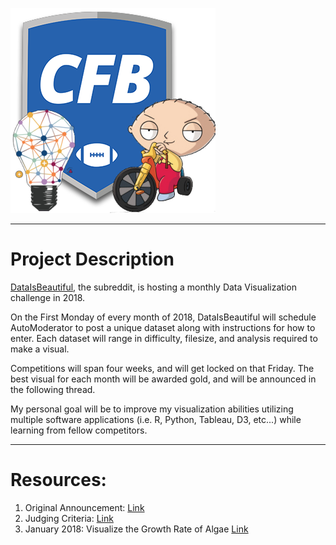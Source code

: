 ![Project Logo](https://github.com/ereidelbach/Images/blob/master/CFB%20Logo.png?raw=true)

----

# Project Description

[DataIsBeautiful](https://www.reddit.com/r/dataisbeautiful/), the subreddit, is hosting a monthly Data Visualization challenge in 2018.  

On the First Monday of every month of 2018, DataIsBeautiful will schedule AutoModerator to post a unique dataset along with instructions for how to enter. Each dataset will range in difficulty, filesize, and analysis required to make a visual.

Competitions will span four weeks, and will get locked on that Friday. The best visual for each month will be awarded gold, and will be announced in the following thread.

My personal goal will be to improve my visualization abilities utilizing multiple software applications (i.e. R, Python, Tableau, D3, etc...) while learning from fellow competitors.

----

# Resources:

1. Original Announcement: [Link][1]
2. Judging Criteria: [Link][2]
3. January 2018: Visualize the Growth Rate of Algae [Link][3]

  [1]: https://www.reddit.com/r/dataisbeautiful/comments/7kl3k1/announcing_dataisbeautiful_battles_create_compete/
  [2]: https://www.reddit.com/r/dataisbeautiful/wiki/competition/goodviz
  [3]: https://www.reddit.com/r/dataisbeautiful/comments/7nm6ed/battle_dataviz_battle_for_the_month_of_january/
